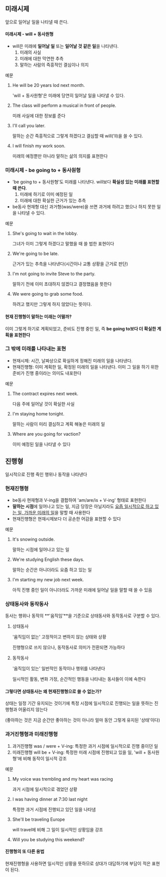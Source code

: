 ## 미래시제

앞으로 일어날 일을 나타낼 때 쓴다.

#### 미래시제 - will + 동사원형

- will은 미래에 **일어날 일** 또는 **일어날 것 같은 일**을 나타낸다.
  1. 미래의 사실
  2. 미래에 대한 막연한 추측
  3. 말하는 사람의 즉흥적인 결심이나 의지



예문

1. He will be 20 years lod next month.

   'will + 동사원형'은 미래에 당연히 일어날 일을 나타낼 수 있다.

2. The class will perform a musical in front of people.

   미래 사실에 대한 정보를 준다

3. I'll call you later.

   말하는 순간 즉흥적으로 그렇게 하겠다고 결심할 때 will('ll)을 쓸 수 있다.

4. I will finish my work soon.

   미래의 예정뿐만 아니라 말하는 삶의 의지를 표현한다



### 미래시제 - be going to + 동사원형

- 'be going to + 동사원형'도 미래를 나타낸다. will보다 **확실성 있는 미래를 표현할 때 쓴다**.
  1. 미래에 하기로 이미 예정된 일
  2. 미래에 대한 확실한 근거가 있는 추측
- be동사 현재형 대신 과거형(was/were)을 쓰면 과거에 하려고 했으나 하지 못한 일을 나타낼 수 있다.



예문

1. She's going to wait in the lobby.

   그녀가 이미 그렇게 하겠다고 말했을 때 쓸 법한 표현이다

2. We're going to be late.

   근거가 있는 추측을 나타낸다(시간이나 교통 상황을 근거로 판단)

3. I'm not going to invite Steve to the party.

   말하기 전에 이미 초대하지 않겠다고 결정했음을 뜻한다

4. We were going to grab some food.

   하려고 했지만 그렇게 하지 않았다는 뜻이다.



#### 현재 진행형이 말하는 미래는 어떨까?

이미 그렇게 하기로 계획되었고, 준비도 진행 중인 일, 즉 **be going to보다 더 확실한 계획을 표현한다**

<!--현재진행형>>>>>be going to>will-->



### 그 밖에 미래를 나타내는 표현

- 현재시제: 시간, 날짜상으로 확실하게 정해진 미래의 일을 나타낸다.
- 현재진행형: 이미 계획한 일, 확정된 미래의 일을 나타낸다. 이미 그 일을 하기 위한 준비가 진행 중이라는 의미도 내포한다



예문

1. The contract expires next week.

   다음 주에 일어날 것이 확실한 사실

2. I'm staying home tonight.

   말하는 사람이 미리 결심하고 계획 해놓은 미래의 일

3. Where are you going for vaction?

   이미 예정된 일을 나타낼 수 있다



## 진행형

일시적으로 진행 죽인 행위나 동작을 나타낸다

### 현재진행형

- be동사 현재형과 V-ing을 결합하여 'am/are/is + V-ing' 형태로 표현한다
- **말하는 시점**에 일어나고 있는 일, 지금 당장은 아닐지라도 <u>요즘 일시적으로 하고 있는 일, 가까운 미래의 일</u>을 말할 때 사용한다
- 현재진행형은 현재시제보다 더 공손한 어감을 표현할 수 있다



예문

1. It's snowing outside.

   말하는 시점에 일어나고 있는 일

2. We're studying English these days.

   말하는 순간은 아니더라도 요즘 하고 있는 일

3. I'm starting my new job next week.

   아직 진행 중인 일이 아니더라도 가까운 미래에 일어날 일을 말할 때 쓸 수 있음



### 상태동사와 동작동사

동사는 행위나 동작의 **'움직임'**을 기준으로 상태동사와 동작동사로 구분할 수 있다.

1. 상태동사

   '움직임이 없는' 고정적이고 변하지 않는 상태와 상황

   진행형으로 쓰지 않으나, 동작동사로 의미가 전환되면 가능하다

2. 동작동사

   '움직임이 있는' 일반적인 동작이나 행위를 나타낸다

   일시적인 활동, 변화 가정, 순간적인 행동을 나타내는 동사들이 이에 속한다



#### 그렇다면 상태동사는 왜 현재진행형으로 쓸 수 없는가?

상태는 일정 기간 유지되는 것이기에 특정 시점에 일시적으로 진행되는 일을 뜻하는 진행형과 어울리지 않는다

(좋아하는 것은 지금 순간만 좋아하는 것이 아니라 얼마 동안 그렇게 유지된 '상태'이다)



### 과거진행형과 미래진행형

1. 과거진행형 was / were + V-ing: 특정한 과거 시점에 일시적으로 진행 중이던 일
2. 미래진행형 will be + V-ing: 특정한 미래 시점에 진행되고 있을 일, 'will + 동사원형'에 비해 동작이 일시적 강조



예문

1. My voice was trembling and my heart was racing

   과거 시점에 일시적으로 겪었던 상황

2. I was having dinner at 7:30 last night

   특정한 과거 시점에 진행되고 있던 일을 나타냄

3. She'll be traveling Europe

   will travel에 비해 그 일이 일시적인 상황임을 강조

4. Will you be studying this weekend?



#### 진행형의 또 다른 용법

현재진행형을 사용하면 일시적인 상황을 뜻하므로 상대가 대답하기에 부담이 적은 표현이 된다.

<!--현재시제<<<<현재진행<과거진행-->

